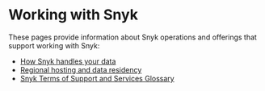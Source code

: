 # Working with Snyk

These pages provide information about Snyk operations and offerings that support working with Snyk:

* [How Snyk handles your data](how-snyk-handles-your-data.md)
* [Regional hosting and data residency](regional-hosting-and-data-residency.md)
* [Snyk Terms of Support and Services Glossary](snyk-terms-of-support-and-services-glossary/)
